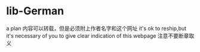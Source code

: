 # lib-German
a plan
内容可以转载，但是必须附上作者名字和这个网址
it's ok to reship,but it's necessary of you to give clear indication of this webpage
注意不要断章取义
